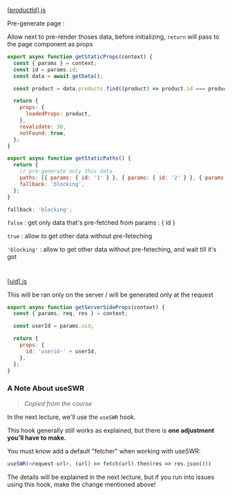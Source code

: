 [[productId].js](./pages/products/[productId].js)

Pre-generate page :

Allow next to pre-render thoses data, before initializing, `return` will pass to the page component as props

```js
export async function getStaticProps(context) {
  const { params } = context;
  const id = params.id;
  const data = await getData();

  const product = data.products.find((product) => product.id === productId);

  return {
    props: {
      loadedProps: product,
    },
    revalidate: 30,
    notFound: true,
  };
}
```

```js
export async function getStaticPaths() {
  return {
    // pre-generate only this data
    paths: [{ params: { id: '1' } }, { params: { id: '2' } }, { params: { id: '3' } }],
    fallback: 'blocking',
  };
}
```

```js
fallback: 'blocking';
```

`false` : get only data that's pre-fetched from params : { id }

`true` : allow to get other data without pre-feteching

`'blocking'` : allow to get other data without pre-feteching, and wait till it's got

#

[[uid].js](./pages/[uid].js)

This will be ran only on the server / will be generated only at the request

```js
export async function getServerSideProps(context) {
  const { params, req, res } = context;

  const userId = params.uid;

  return {
    props: {
      id: 'userid-' + userId,
    },
  };
}
```

### A Note About useSWR

> _Copied from the course_

In the next lecture, we'll use the `useSWR` hook.

This hook generally still works as explained, but there is **one adjustment you'll have to make.**

You must know add a default "fetcher" when working with useSWR:

```js
useSWR(<request-url>, (url) => fetch(url).then(res => res.json()))
```

The details will be explained in the next lecture, but if you run into issues using this hook, make the change mentioned above!
